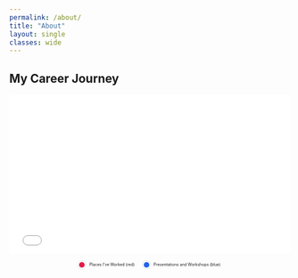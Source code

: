 ```yaml
---
permalink: /about/
title: "About"
layout: single
classes: wide
---
```

<!-- career map -->
## My Career Journey
<!-- career map -->
<!-- Responsive 16:9 wrapper -->
<div class="mm-embed" style="position:relative;padding-top:56.25%;margin:1rem 0;">
  <iframe
    src="{{ '/assets/maps/career_map2.html' | relative_url }}"
    style="position:absolute;top:0;left:0;width:100%;height:100%;border:0;"
    loading="lazy"
    referrerpolicy="no-referrer"
    title="Career Map"
  ></iframe>
</div>

<!-- map legend -->
<div role="group" aria-label="Map legend"
     style="font-size:0.5em; display:flex; justify-content:center; gap:1rem; align-items:center; flex-wrap:wrap; margin:.4rem auto 1rem; text-align:center;">
  <span style="--dot:10px; display:inline-flex; align-items:center; gap:.5rem;">
    <span aria-hidden="true"
          style="width:var(--dot); height:var(--dot); border-radius:50%;
                 background:#e11d48; box-shadow:0 0 0 2px #fff, 0 0 0 3px #e5e7eb;"></span>
    <span>Places I've Worked (red)</span>
  </span>
  <span style="--dot:10px; display:inline-flex; align-items:center; gap:.5rem;">
    <span aria-hidden="true"
          style="width:var(--dot); height:var(--dot); border-radius:50%;
                 background:#2563eb; box-shadow:0 0 0 2px #fff, 0 0 0 3px #e5e7eb;"></span>
    <span>Presentations and Workshops (blue)</span>
  </span>
</div>

